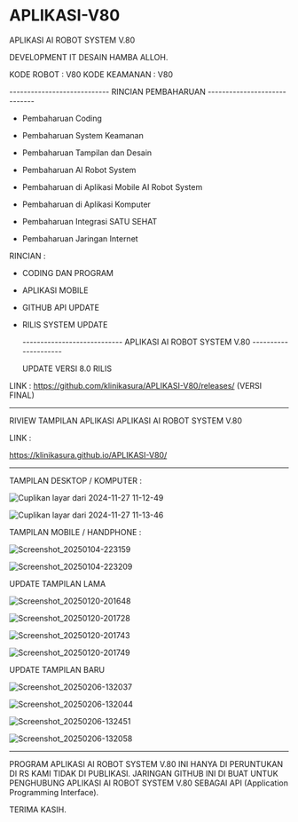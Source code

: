 # APLIKASI-V80
APLIKASI AI ROBOT SYSTEM V.80

DEVELOPMENT IT DESAIN HAMBA ALLOH.

KODE ROBOT : V80
KODE KEAMANAN : V80


  ---------------------------- RINCIAN PEMBAHARUAN -----------------------------

- Pembaharuan Coding

- Pembaharuan System Keamanan

- Pembaharuan Tampilan dan Desain

- Pembaharuan AI Robot System

- Pembaharuan di Aplikasi Mobile AI Robot System

- Pembaharuan di Aplikasi Komputer

- Pembaharuan Integrasi SATU SEHAT

- Pembaharuan Jaringan Internet


RINCIAN :

- CODING DAN PROGRAM

- APLIKASI MOBILE

- GITHUB API UPDATE

- RILIS SYSTEM UPDATE


  ---------------------------- APLIKASI AI ROBOT SYSTEM V.80 ---------------------

  UPDATE VERSI 8.0 RILIS

 LINK : https://github.com/klinikasura/APLIKASI-V80/releases/ (VERSI FINAL)

  ----------------------------------------------------------------------------------

  RIVIEW TAMPILAN APLIKASI APLIKASI AI ROBOT SYSTEM V.80

LINK :

https://klinikasura.github.io/APLIKASI-V80/

  -----------------------------------------------------------------------------------

TAMPILAN DESKTOP / KOMPUTER :

  ![Cuplikan layar dari 2024-11-27 11-12-49](https://github.com/user-attachments/assets/608bcddc-ae4b-4033-bb8f-c51950cb20b1)

  ![Cuplikan layar dari 2024-11-27 11-13-46](https://github.com/user-attachments/assets/0ff2938b-16a1-4936-87eb-260ae0320c1b)

TAMPILAN MOBILE / HANDPHONE : 

![Screenshot_20250104-223159](https://github.com/user-attachments/assets/5f966a2b-f9ea-4a18-af37-1b34ec253012)

![Screenshot_20250104-223209](https://github.com/user-attachments/assets/045974df-32ea-44df-9e9f-db4e75f757f5)



UPDATE TAMPILAN LAMA


![Screenshot_20250120-201648](https://github.com/user-attachments/assets/ded279ef-f868-4d9c-ae55-82e2eee2b9e2)

![Screenshot_20250120-201728](https://github.com/user-attachments/assets/6bcbafa3-057d-45d1-8149-229fe336dc7f)


![Screenshot_20250120-201743](https://github.com/user-attachments/assets/b3b7ba8b-15e0-47d0-bd81-23880cde3709)


![Screenshot_20250120-201749](https://github.com/user-attachments/assets/ee35eff1-9659-4aa8-84ce-766bd71a8186)



UPDATE TAMPILAN BARU

![Screenshot_20250206-132037](https://github.com/user-attachments/assets/ca6e467b-ba72-41ce-80e8-8990e000441c)


![Screenshot_20250206-132044](https://github.com/user-attachments/assets/a882411d-7cab-4105-b666-5779d71b78b6)


![Screenshot_20250206-132451](https://github.com/user-attachments/assets/eae9732b-fca5-4322-8fdf-522f711bd11b)


![Screenshot_20250206-132058](https://github.com/user-attachments/assets/944dac87-4181-472d-8e2c-c72d7d1d9c6c)

  -----------------------------------------------------------------------------------

 PROGRAM APLIKASI AI ROBOT SYSTEM V.80 INI HANYA DI PERUNTUKAN DI RS KAMI TIDAK DI PUBLIKASI.
 JARINGAN GITHUB INI DI BUAT UNTUK PENGHUBUNG APLIKASI AI ROBOT SYSTEM V.80 SEBAGAI API (Application Programming Interface).

 TERIMA KASIH.

